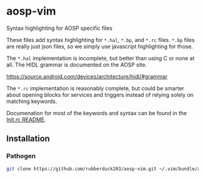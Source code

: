 # aosp-vim
Syntax highlighting for AOSP specific files

These files add syntax highlighting for `*.hal`, `*.bp`, and `*.rc` files.
`*.bp` files are really just json files, so we simply use javascript highlighting for those.

The `*.hal` implementation is incomplete, but better than using C or none at all.
The HIDL grammar is documented on the AOSP site.

https://source.android.com/devices/architecture/hidl/#grammar

The `*.rc` implementation is reasonably complete, but could be smarter about opening blocks for services and triggers 
instead of relying solely on matching keywords.

Documenation for most of the keywords and syntax can be found in the [Init.rc README](https://android.googlesource.com/platform/system/core/+/master/init/README.md).

## Installation

### Pathogen

```bash
git clone https://github.com/rubberduck203/aosp-vim.git ~/.vim/bundle/aosp
```
